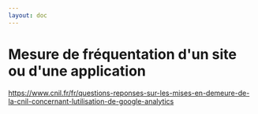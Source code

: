 ```yaml
---
layout: doc
---
```


# Mesure de fréquentation d'un site ou d'une application

https://www.cnil.fr/fr/questions-reponses-sur-les-mises-en-demeure-de-la-cnil-concernant-lutilisation-de-google-analytics